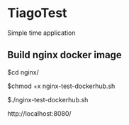 # TiagoTest
Simple time application

## Build nginx docker image

$cd nginx/

$chmod +x nginx-test-dockerhub.sh

$./nginx-test-dockerhub.sh

http://localhost:8080/
